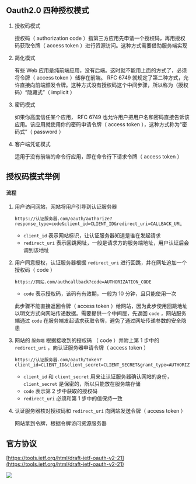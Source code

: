 ## Oauth2.0 四种授权模式

1. 授权码模式

    授权码（ authorization code ）指第三方应用先申请一个授权码，再用授权码获取令牌（ access token ）进行资源访问。这种方式需要借助服务端实现

2. 简化模式

    有些 Web 应用是纯前端应用，没有后端。这时就不能用上面的方式了，必须将令牌（ access token ）储存在前端。 RFC 6749 就规定了第二种方式，允许直接向前端颁发令牌。这种方式没有授权码这个中间步骤，所以称为（授权码）“隐藏式”（ implicit ）
    
3. 密码模式

    如果你高度信任某个应用， RFC 6749 也允许用户把用户名和密码直接告诉该应用。该应用就使用你的密码申请令牌（ access token ），这种方式称为“密码式”（ password ）

4. 客户端凭证模式

    适用于没有前端的命令行应用，即在命令行下请求令牌（ access token ）

## 授权码模式举例

#### 流程

1. 用户访问网站，网站将用户引导到认证服务器

    ```
    https://认证服务器.com/oauth/authorize?response_type=code&client_id=CLIENT_ID&redirect_uri=CALLBACK_URL
    ```

    + `client_id` 表示网站标识，让认证服务器知道是谁在发起请求
    + `redirect_uri` 表示回跳网址，一般是请求方的服务端地址，用户认证后会调到该地址

2. 用户同意授权，认证服务器根据 `redirect_uri` 进行回跳，并在网址追加一个授权码（ code ）

    ```
    https://网站.com/authcallback?code=AUTHORIZATION_CODE
    ```

    + `code` 表示授权码，该码有有效期，一般为 10 分钟，且只能使用一次

    此步骤不能直接返回令牌（ access token ）给网站，因为此步使用回跳地址以明文方式向网站传递数据。需要提供一个中间层，先返回 `code` ，网站服务端通过 `code` 在服务端发起请求获取令牌，避免了通过网址传递参数的安全隐患

3. 网站的 `服务端` 根据接收到的授权码 （ code ）并附上第 1 步中的 `redirect_uri` ，向认证服务器申请令牌（ access token ）

    ```
    https://认证服务器.com/oauth/token?client_id=CLIENT_ID&client_secret=CLIENT_SECRET&grant_type=AUTHORIZATION_CODE&code=AUTHORIZATION_CODE&redirect_uri=CALLBACK_URL
    ```

    + `client_id` 和 `client_secret` 用来让认证服务器确认网站的身份， `client_secret` 是保密的，所以只能放在服务端存储
    + `code` 表示第 2 步中获取的授权码
    + `redirect_uri` 必须和第 1 步中的值保持一致

4. 认证服务器核对授权码和 `redirect_uri` 向网站发送令牌（ access token ）

    网站拿到令牌，根据令牌访问资源服务器

## 官方协议

[https://tools.ietf.org/html/draft-ietf-oauth-v2-21](https://tools.ietf.org/html/draft-ietf-oauth-v2-21)

![](D:\github\frontend-demo\auth2\OAuth_guide_V2_1.png)